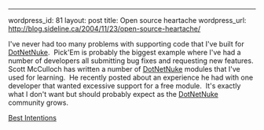 --- 
wordpress_id: 81
layout: post
title: Open source heartache
wordpress_url: http://blog.sideline.ca/2004/11/23/open-source-heartache/

<p>I've never had too many problems with supporting code that I've built for <a title="" href="http://www.dotnetnuke.com">DotNetNuke</a>.  Pick'Em is probably the biggest example where I've had a number of developers all submitting bug fixes and requesting new features.  Scott McCulloch has written a number of <a title="" href="http://www.dotnetnuke.com">DotNetNuke</a> modules that I've used for learning.  He recently posted about an experience he had with one developer that wanted excessive support for a free module.  It's exactly what I don't want but should probably expect as the <a title="" href="http://www.dotnetnuke.com">DotNetNuke</a> community grows.</p><p><a href="http://www.smcculloch.net/Default.aspx'tabid=1&amp;amp;newsType=ArticleView&amp;amp;articleId=60">Best Intentions</a></p><p><em></em></p>
